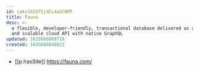 ```yaml
---
id: cakzJ4Zd7IjdCL4a5CNMT
title: Fauna
desc: >-
  a flexible, developer-friendly, transactional database delivered as a secure
  and scalable cloud API with native GraphQL
updated: 1635666888718
created: 1635666846021
---
```



- [[p.hasSite]] https://fauna.com/
